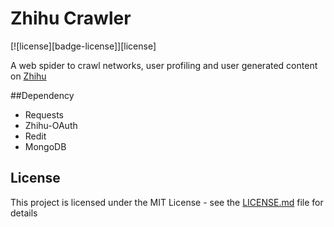 Zhihu Crawler
====
[![license][badge-license]][license]

A web spider to crawl networks, user profiling and user generated content on [Zhihu](https://www.zhihu.com)

##Dependency
* Requests
* Zhihu-OAuth
* Redit
* MongoDB

## License

This project is licensed under the MIT License - see the [LICENSE.md](LICENSE.md) file for details
